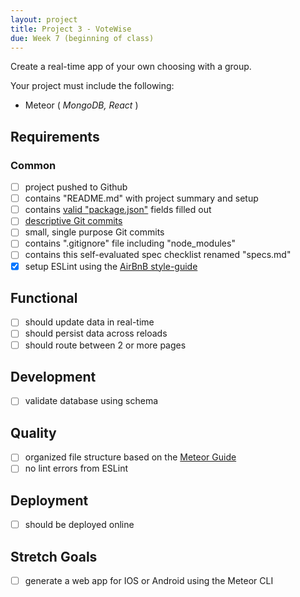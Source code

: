 ```yaml
---
layout: project
title: Project 3 - VoteWise
due: Week 7 (beginning of class)
---
```


Create a real-time app of your own choosing with a group.

Your project must include the following:
* Meteor ( *MongoDB, React* )

## Requirements

### Common
- [ ] project pushed to Github
- [ ] contains "README.md" with project summary and setup
- [ ] contains [valid "package.json"](http://browsenpm.org/package.json) fields filled out
- [ ] [descriptive Git commits](http://chris.beams.io/posts/git-commit/)
- [ ] small, single purpose Git commits
- [ ] contains ".gitignore" file including "node_modules"
- [ ] contains this self-evaluated spec checklist renamed "specs.md"
- [X] setup ESLint using the [AirBnB style-guide](https://github.com/airbnb/javascript)

## Functional
- [ ] should update data in real-time
- [ ] should persist data across reloads
- [ ] should route between 2 or more pages

## Development
- [ ] validate database using schema

## Quality
- [ ] organized file structure based on the [Meteor Guide](https://guide.meteor.com/structure.html)
- [ ] no lint errors from ESLint

## Deployment
- [ ] should be deployed online

## Stretch Goals
- [ ] generate a web app for IOS or Android using the Meteor CLI
